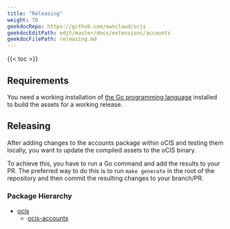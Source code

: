 ```yaml
---
title: "Releasing"
weight: 70
geekdocRepo: https://github.com/owncloud/ocis
geekdocEditPath: edit/master/docs/extensions/accounts
geekdocFilePath: releasing.md
---
```


{{< toc >}}

## Requirements

You need a working installation of [the Go programming language](https://golang.org/) installed to build the assets for a working release.

## Releasing

After adding changes to the accounts package within oCIS and testing them locally, you want to update the compiled assets to the oCIS binary. 

To achieve this, you have to run a Go command and add the results to your PR. The preferred way to do this is to run `make generate` in the root 
of the repository and then commit the resulting changes to your branch/PR.

### Package Hierarchy

- [ocis](https://github.com/owncloud/ocis)
    - [ocis-accounts](https://github.com/owncloud/ocis/tree/master/accounts)

